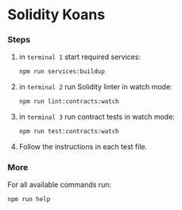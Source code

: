 Solidity Koans
===

### Steps

1. in ``terminal 1`` start required services:
    ```bash
    npm run services:buildup
    ```

2. in ``terminal 2`` run Solidity linter in watch mode:
    ```bash
    npm run lint:contracts:watch
    ```

3. in ``terminal 3`` run contract tests in watch mode:
    ```bash
    npm run test:contracts:watch
    ```

4. Follow the instructions in each test file.

### More

For all available commands run:
```bash
npm run help
```
